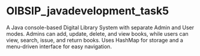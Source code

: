 # OIBSIP_javadevelopment_task5
A Java console-based Digital Library System with separate Admin and User modes. Admins can add, update, delete, and view books, while users can view, search, issue, and return books. Uses HashMap for storage and a menu-driven interface for easy navigation.
